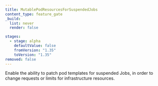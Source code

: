 ```yaml
---
title: MutablePodResourcesForSuspendedJobs 
content_type: feature_gate
_build:
  list: never
  render: false

stages:
  - stage: alpha 
    defaultValue: false
    fromVersion: "1.35"
    toVersion: "1.35"
removed: false
---
```

Enable the ability to patch pod templates for suspended Jobs, in order to change requests or limits for infrastructure resources.

